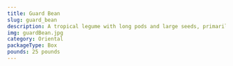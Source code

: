 ```yaml
---
title: Guard Bean
slug: guard_bean
description: A tropical legume with long pods and large seeds, primarily used as a cover crop to protect soil. Its nitrogen-fixing roots enhance soil fertility, while dense foliage prevents erosion and suppresses weeds. Though rarely consumed, young seeds are occasionally used in stews or as animal feed.
img: guardBean.jpg
category: Oriental
packageType: Box
pounds: 25 pounds
---
```

